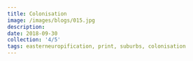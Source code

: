 ```yaml
---
title: Colonisation
image: /images/blogs/015.jpg
description:
date: 2018-09-30
collection: '4/5'
tags: easterneuropification, print, suburbs, colonisation
---
```

